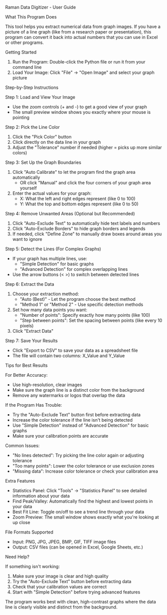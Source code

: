 Raman Data Digitizer - User Guide

What This Program Does

This tool helps you extract numerical data from graph images. If you have a picture of a line graph (like from a research paper or presentation), this program can convert it back into actual numbers that you can use in Excel or other programs.

Getting Started

1. Run the Program: Double-click the Python file or run it from your command line
2. Load Your Image: Click "File" → "Open Image" and select your graph picture

Step-by-Step Instructions

Step 1: Load and View Your Image
- Use the zoom controls (+ and -) to get a good view of your graph
- The small preview window shows you exactly where your mouse is pointing

Step 2: Pick the Line Color
1. Click the "Pick Color" button
2. Click directly on the data line in your graph
3. Adjust the "Tolerance" number if needed (higher = picks up more similar colors)

Step 3: Set Up the Graph Boundaries
1. Click "Auto Calibrate" to let the program find the graph area automatically
   - OR click "Manual" and click the four corners of your graph area yourself
2. Enter the actual values for your graph:
   - X: What the left and right edges represent (like 0 to 100)
   - Y: What the top and bottom edges represent (like 0 to 50)

Step 4: Remove Unwanted Areas (Optional but Recommended)
1. Click "Auto-Exclude Text" to automatically hide text labels and numbers
2. Click "Auto-Exclude Borders" to hide graph borders and legends
3. If needed, click "Define Zone" to manually draw boxes around areas you want to ignore

Step 5: Detect the Lines (For Complex Graphs)
- If your graph has multiple lines, use:
  - "Simple Detection" for basic graphs
  - "Advanced Detection" for complex overlapping lines
- Use the arrow buttons (< >) to switch between detected lines

Step 6: Extract the Data
1. Choose your extraction method:
   - "Auto (Best)" - Let the program choose the best method
   - "Method 1" or "Method 2" - Use specific detection methods
2. Set how many data points you want:
   - "Number of points": Specify exactly how many points (like 100)
   - "Step between points": Set the spacing between points (like every 10 pixels)
3. Click "Extract Data"

Step 7: Save Your Results
- Click "Export to CSV" to save your data as a spreadsheet file
- The file will contain two columns: X_Value and Y_Value

Tips for Best Results

For Better Accuracy:
- Use high-resolution, clear images
- Make sure the graph line is a distinct color from the background
- Remove any watermarks or logos that overlap the data

If the Program Has Trouble:
- Try the "Auto-Exclude Text" button first before extracting data
- Increase the color tolerance if the line isn't being detected
- Use "Simple Detection" instead of "Advanced Detection" for basic graphs
- Make sure your calibration points are accurate

Common Issues:
- "No lines detected": Try picking the line color again or adjusting tolerance
- "Too many points": Lower the color tolerance or use exclusion zones
- "Missing data": Increase color tolerance or check your calibration area

Extra Features

- Statistics Panel: Click "Tools" → "Statistics Panel" to see detailed information about your data
- Find Peak/Valley: Automatically find the highest and lowest points in your data
- Best Fit Line: Toggle on/off to see a trend line through your data
- Zoom Preview: The small window shows exactly what you're looking at up close

File Formats Supported

- Input: PNG, JPG, JPEG, BMP, GIF, TIFF image files
- Output: CSV files (can be opened in Excel, Google Sheets, etc.)

Need Help?

If something isn't working:
1. Make sure your image is clear and high quality
2. Try the "Auto-Exclude Text" button before extracting data
3. Check that your calibration values are correct
4. Start with "Simple Detection" before trying advanced features

The program works best with clean, high-contrast graphs where the data line is clearly visible and distinct from the background.
